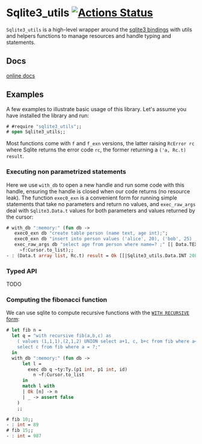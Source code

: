# Sqlite3_utils [![Actions Status](https://github.com/c-cube/sqlite3_utils/workflows/build/badge.svg)](https://github.com/c-cube/sqlite3_utils/actions)

`Sqlite3_utils` is a high-level wrapper around the
[sqlite3 bindings](https://github.com/mmottl/sqlite3-ocaml)
with utils and helpers functions to manage resources and handle typing and statements.

## Docs

[online docs](https://c-cube.github.io/sqlite3_utils/)

## Examples

A few examples to illustrate basic usage of this library.
Let's assume you have installed the library and run:

```ocaml
# #require "sqlite3_utils";;
# open Sqlite3_utils;;
```

Most functions come with `f` and `f_exn` versions, the latter raising `RcError rc`
where Sqlite returns the error code `rc`, the former returning a `('a, Rc.t) result`.

### Executing non parametrized statements

Here we use `with_db` to open a new handle and run some code with this
handle, ensuring the handle is closed when our code returns (no resource leak).
The function `exec0_exn` is a convenient form for running simple statements
that take no parameters and return no values, and `exec_raw_args` deal with `Sqlite3.Data.t`
values for both parameters and values returned by the cursor:

```ocaml
# with_db ":memory:" (fun db ->
   exec0_exn db "create table person (name text, age int);";
   exec0_exn db "insert into person values ('alice', 20), ('bob', 25) ;";
   exec_raw_args db "select age from person where name=? ;" [| Data.TEXT "alice" |]
     ~f:Cursor.to_list);;
- : (Data.t array list, Rc.t) result = Ok [[|Sqlite3_utils.Data.INT 20L|]]
```

### Typed API

TODO

### Computing the fibonacci function

We can use sqlite to compute recursive functions with the
[`WITH RECURSIVE` form](https://www.sqlite.org/lang_with.html):

```ocaml
# let fib n =
  let q = "with recursive fib(a,b,c) as
    ( values (1,1,1),(2,1,2) UNION select a+1, c, b+c from fib where a<100)
    select c from fib where a = ?;"
  in
  with_db ":memory:" (fun db ->
      let l =
        exec db q ~ty:Ty.(p1 int, p1 int, id)
          n ~f:Cursor.to_list
      in
      match l with
      | Ok [n] -> n
      | _ -> assert false
    )
    ;;

# fib 10;;
- : int = 89
# fib 15;;
- : int = 987
```

